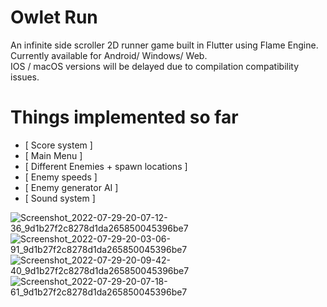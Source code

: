 # Owlet Run

An infinite side scroller 2D runner game built in Flutter using Flame Engine.
<br /> Currently available for Android/ Windows/ Web.
<br /> IOS / macOS versions will be delayed due to compilation compatibility issues.

# Things implemented so far
- [ Score system ]
- [ Main Menu ]
- [ Different Enemies + spawn locations ]
- [ Enemy speeds ]
- [ Enemy generator AI ]
- [ Sound system ]

![Screenshot_2022-07-29-20-07-12-36_9d1b27f2c8278d1da265850045396be7](https://user-images.githubusercontent.com/67834876/181789887-2803dffa-3d7a-45da-ad0a-e15aeb3697c1.jpg)
![Screenshot_2022-07-29-20-03-06-91_9d1b27f2c8278d1da265850045396be7](https://user-images.githubusercontent.com/67834876/181789900-0ac05132-e70f-4d92-8a1c-c8d59cdce370.jpg)
![Screenshot_2022-07-29-20-09-42-40_9d1b27f2c8278d1da265850045396be7](https://user-images.githubusercontent.com/67834876/181789906-b2ad243a-b00f-44e1-8da8-b08708993a0d.jpg)
![Screenshot_2022-07-29-20-07-18-61_9d1b27f2c8278d1da265850045396be7](https://user-images.githubusercontent.com/67834876/181789903-a116e345-f775-4513-a9c1-ffa4553a8642.jpg)
